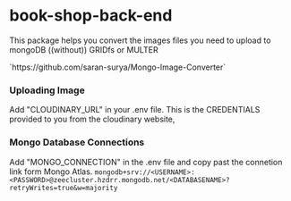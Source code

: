 # book-shop-back-end

<p>This package helps you convert the images files you need to upload to mongoDB ((without)) GRIDfs or MULTER</p>
`https://github.com/saran-surya/Mongo-Image-Converter`

### Uploading Image

Add "CLOUDINARY_URL" in your .env file. This is the CREDENTIALS provided to you from the cloudinary website,

### Mongo Database Connections

Add "MONGO_CONNECTION" in the .env file and copy past the connetion link form Mongo Atlas.
`mongodb+srv://<USERNAME>:<PASSWORD>@zeecluster.hzdrr.mongodb.net/<DATABASENAME>?retryWrites=true&w=majority`
